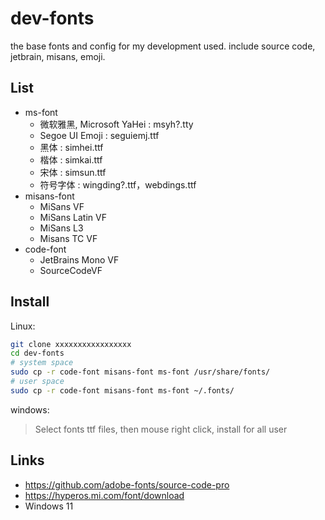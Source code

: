 # dev-fonts
the base fonts and config for my development used. include source code, jetbrain, misans, emoji.

## List
- ms-font
	- 微软雅黑, Microsoft YaHei : msyh?.tty
	- Segoe UI Emoji : seguiemj.ttf
	- 黑体 : simhei.ttf
	- 楷体 : simkai.ttf
	- 宋体 : simsun.ttf
	- 符号字体 : wingding?.ttf，webdings.ttf
- misans-font
	- MiSans VF
	- MiSans Latin VF
	- MiSans L3
	- Misans TC VF
- code-font
	- JetBrains Mono VF
	- SourceCodeVF
	
## Install

Linux:  
```bash
git clone xxxxxxxxxxxxxxxxx
cd dev-fonts
# system space
sudo cp -r code-font misans-font ms-font /usr/share/fonts/
# user space
sudo cp -r code-font misans-font ms-font ~/.fonts/
```

windows:  
> Select fonts ttf files,  then mouse right click,  install for all user  

## Links
- https://github.com/adobe-fonts/source-code-pro
- https://hyperos.mi.com/font/download
- Windows 11 

